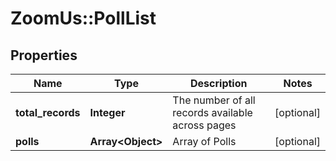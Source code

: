 # ZoomUs::PollList

## Properties
Name | Type | Description | Notes
------------ | ------------- | ------------- | -------------
**total_records** | **Integer** | The number of all records available across pages | [optional] 
**polls** | **Array&lt;Object&gt;** | Array of Polls | [optional] 


